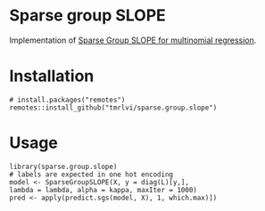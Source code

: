 # Sparse group SLOPE

Implementation of [Sparse Group SLOPE for multinomial regression](https://arxiv.org/abs/2204.06264).


# Installation

```{r}
# install.packages("remotes")
remotes::install_github("tmrlvi/sparse.group.slope")
```

# Usage

```{r}
library(sparse.group.slope)
# labels are expected in one hot encoding
model <- SparseGroupSLOPE(X, y = diag(L)[y,], lambda = lambda, alpha = kappa, maxIter = 1000)
pred <- apply(predict.sgs(model, X), 1, which.max)])
```
